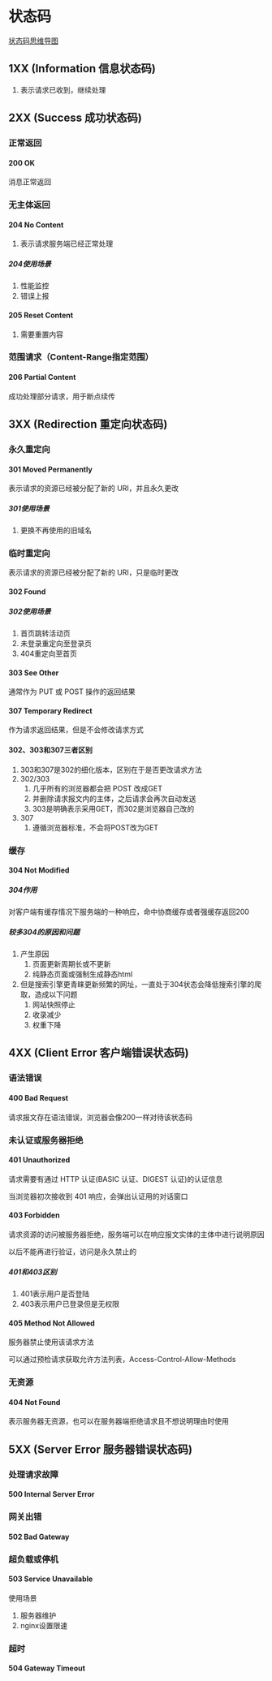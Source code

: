 # 状态码

[状态码思维导图](./mind/07-状态码.html)

## 1XX (Information 信息状态码)

1. 表示请求已收到，继续处理

## 2XX (Success 成功状态码)

### 正常返回

#### 200 OK

消息正常返回

### 无主体返回

#### 204 No Content

1. 表示请求服务端已经正常处理

##### 204使用场景 

1. 性能监控
2. 错误上报

#### 205 Reset Content

1. 需要重置内容

### 范围请求（Content-Range指定范围）

#### 206 Partial Content

成功处理部分请求，用于断点续传

## 3XX (Redirection 重定向状态码)

### 永久重定向

#### 301 Moved Permanently

表示请求的资源已经被分配了新的 URI，并且永久更改

##### 301使用场景

1. 更换不再使用的旧域名

### 临时重定向

表示请求的资源已经被分配了新的 URI，只是临时更改

#### 302 Found

##### 302使用场景

1. 首页跳转活动页
2. 未登录重定向至登录页
3. 404重定向至首页

#### 303 See Other

通常作为 PUT 或 POST 操作的返回结果

#### 307 Temporary Redirect

作为请求返回结果，但是不会修改请求方式

#### 302、303和307三者区别

1. 303和307是302的细化版本，区别在于是否更改请求方法
2. 302/303
   1. 几乎所有的浏览器都会把 POST 改成GET
   2. 并删除请求报文内的主体，之后请求会再次自动发送
   3. 303是明确表示采用GET，而302是浏览器自己改的
3. 307
   1. 遵循浏览器标准，不会将POST改为GET

### 缓存

#### 304 Not Modified

##### 304作用

对客户端有缓存情况下服务端的一种响应，命中协商缓存或者强缓存返回200

##### 较多304的原因和问题

1. 产生原因
    1. 页面更新周期长或不更新
    2. 纯静态页面或强制生成静态html
2. 但是搜索引擎更青睐更新频繁的网址，一直处于304状态会降低搜索引擎的爬取，造成以下问题
   1. 网站快照停止
   2. 收录减少
   3. 权重下降

## 4XX (Client Error 客户端错误状态码)

### 语法错误

#### 400 Bad Request

请求报文存在语法错误，浏览器会像200一样对待该状态码

### 未认证或服务器拒绝

#### 401 Unauthorized

请求需要有通过 HTTP 认证(BASIC 认证、DIGEST 认证)的认证信息

当浏览器初次接收到 401 响应，会弹出认证用的对话窗口

#### 403 Forbidden

请求资源的访问被服务器拒绝，服务端可以在响应报文实体的主体中进行说明原因

以后不能再进行验证，访问是永久禁止的

##### 401和403区别

1. 401表示用户是否登陆
2. 403表示用户已登录但是无权限

#### 405 Method Not Allowed

服务器禁止使用该请求方法

可以通过预检请求获取允许方法列表，Access-Control-Allow-Methods

### 无资源

#### 404 Not Found

表示服务器无资源，也可以在服务器端拒绝请求且不想说明理由时使用

## 5XX (Server Error 服务器错误状态码)

### 处理请求故障

#### 500 Internal Server Error

### 网关出错

#### 502 Bad Gateway

### 超负载或停机

#### 503 Service Unavailable

使用场景
1. 服务器维护
2. nginx设置限速

### 超时

#### 504 Gateway Timeout
